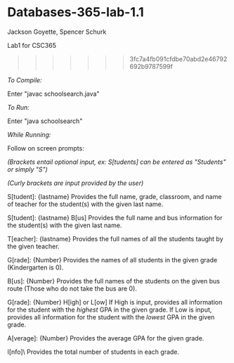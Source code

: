 # Databases-365-lab-1.1
Jackson Goyette, Spencer Schurk

Lab1 for CSC365
>>>>>>> 3fc7a4fb091cfdbe70abd2e46792692b9787599f

*To Compile:*

Enter "javac schoolsearch.java"

*To Run:*

Enter "java schoolsearch"

*While Running:*

Follow on screen prompts:

*(Brackets entail optional input, ex: S\[tudents] can be entered as "Students" or simply "S")*

*(Curly brackets are input provided by the user)*

  S\[tudent]\: {lastname} Provides the full name, grade, classroom, and name of teacher for the student(s) with the given last name.
  
  S\[tudent]\: {lastname} B\[us] Provides the full name and bus information for the student(s) with the given last name.
  
  T\[eacher]\: {lastname} Provides the full names of all the students taught by the given teacher.  
  
  G\[rade]\: {Number} Provides the names of all students in the given grade (Kindergarten is 0).
  
  B\[us]\: {Number} Provides the full names of the students on the given bus route (Those who do not take the bus are 0).
  
  G\[rade]\: {Number} H[igh] or L[ow] If High is input, provides all information for the student with the *highest* GPA in the given grade. If Low is input, provides all information for the student with the *lowest* GPA in the given grade.
  
  A\[verage]\: {Number} Provides the average GPA for the given grade.
  
  I\[nfo]\ Provides the total number of students in each grade.
